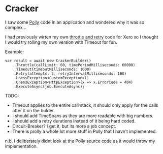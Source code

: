 
# Cracker

I saw some [Polly](https://github.com/App-vNext/Polly) code in an application and wondered why it was so complex...

I had previously wirten my own [throttle and retry](https://github.com/JoelViney/XeroThrottleAndRetry) code for Xero so I thought I would try rolling my own version with Timeout for fun.

Example:

```
var result = await new CrackerBuilder()
    .Throttle(callLimit: 60, timePeriodMilliseconds: 60000)
    .Timeout(timeoutMilliseconds: 1000)
    .Retry(attempts: 3, retryIntervalMilliseconds: 100)
    .UnessException<CustomException>()
    .UnessException<HttpException>(x => x.ErrorCode = 404)
    .ExecuteAsync(job.ExecuteAsync);
```

TODO:
* Timeout applies to the entire call stack, it should only apply for the calls after it on the bulder.
* I should add TimeSpans as they are more readable with big numbers.
* I should add a retry durations instead of it being hard coded.
* Circuit-Breaker? I get it, but its more a job concept.
* There is prolly a whole lot more stuff in Polly that I havn't implemented.

n.b. I deliberately didnt look at the Polly source code as it would throw my implementation.
